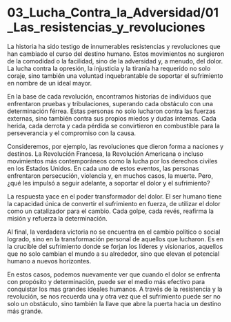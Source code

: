 # 03_Lucha_Contra_la_Adversidad/01_Las_resistencias_y_revoluciones

La historia ha sido testigo de innumerables resistencias y revoluciones que han cambiado el curso del destino humano. Estos movimientos no surgieron de la comodidad o la facilidad, sino de la adversidad y, a menudo, del dolor. La lucha contra la opresión, la injusticia y la tiranía ha requerido no solo coraje, sino también una voluntad inquebrantable de soportar el sufrimiento en nombre de un ideal mayor.

En la base de cada revolución, encontramos historias de individuos que enfrentaron pruebas y tribulaciones, superando cada obstáculo con una determinación férrea. Estas personas no solo lucharon contra las fuerzas externas, sino también contra sus propios miedos y dudas internas. Cada herida, cada derrota y cada pérdida se convirtieron en combustible para la perseverancia y el compromiso con la causa.

Consideremos, por ejemplo, las revoluciones que dieron forma a naciones y destinos. La Revolución Francesa, la Revolución Americana o incluso movimientos más contemporáneos como la lucha por los derechos civiles en los Estados Unidos. En cada uno de estos eventos, las personas enfrentaron persecución, violencia y, en muchos casos, la muerte. Pero, ¿qué les impulsó a seguir adelante, a soportar el dolor y el sufrimiento?

La respuesta yace en el poder transformador del dolor. El ser humano tiene la capacidad única de convertir el sufrimiento en fuerza, de utilizar el dolor como un catalizador para el cambio. Cada golpe, cada revés, reafirma la misión y refuerza la determinación.

Al final, la verdadera victoria no se encuentra en el cambio político o social logrado, sino en la transformación personal de aquellos que lucharon. Es en la crucible del sufrimiento donde se forjan los líderes y visionarios, aquellos que no solo cambian el mundo a su alrededor, sino que elevan el potencial humano a nuevos horizontes.

En estos casos, podemos nuevamente ver que cuando el dolor  se enfrenta con propósito y determinación, puede ser el medio más efectivo para conquistar los mas grandes ideales humanos. A través de la resistencia y la revolución, se nos recuerda una y otra vez que el sufrimiento puede ser no solo un obstáculo, sino también la llave que abre la puerta hacia un destino más grande.

